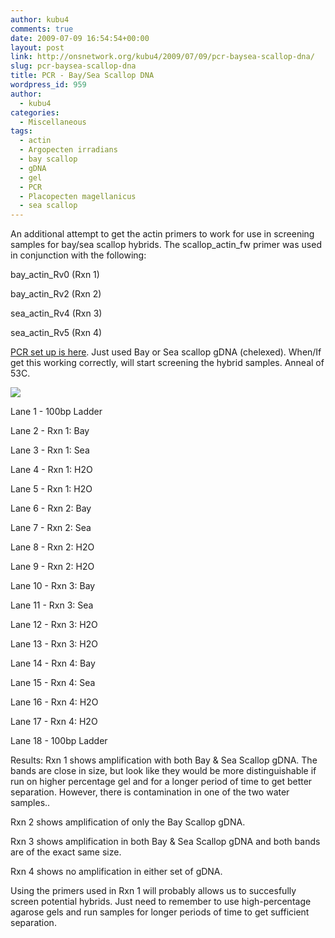 ```yaml
---
author: kubu4
comments: true
date: 2009-07-09 16:54:54+00:00
layout: post
link: http://onsnetwork.org/kubu4/2009/07/09/pcr-baysea-scallop-dna/
slug: pcr-baysea-scallop-dna
title: PCR - Bay/Sea Scallop DNA
wordpress_id: 959
author:
  - kubu4
categories:
  - Miscellaneous
tags:
  - actin
  - Argopecten irradians
  - bay scallop
  - gDNA
  - gel
  - PCR
  - Placopecten magellanicus
  - sea scallop
---
```


An additional attempt to get the actin primers to work for use in screening samples for bay/sea scallop hybrids. The scallop_actin_fw primer was used in conjunction with the following:

bay_actin_Rv0 (Rxn 1)

bay_actin_Rv2 (Rxn 2)

sea_actin_Rv4 (Rxn 3)

sea_actin_Rv5 (Rxn 4)

[PCR set up is here](http://eagle.fish.washington.edu/Arabidopsis/Notebook%20Workup%20Files/20090709-01.jpg). Just used Bay or Sea scallop gDNA (chelexed). When/If get this working correctly, will start screening the hybrid samples. Anneal of 53C.

![](http://eagle.fish.washington.edu/Arabidopsis/20090710.JPG)

Lane 1 - 100bp Ladder

Lane 2 - Rxn 1: Bay

Lane 3 - Rxn 1: Sea

Lane 4 - Rxn 1: H2O

Lane 5 - Rxn 1: H2O

Lane 6 - Rxn 2: Bay

Lane 7 - Rxn 2: Sea

Lane 8 - Rxn 2: H2O

Lane 9 - Rxn 2: H2O

Lane 10 - Rxn 3: Bay

Lane 11 - Rxn 3: Sea

Lane 12 - Rxn 3: H2O

Lane 13 - Rxn 3: H2O

Lane 14 - Rxn 4: Bay

Lane 15 - Rxn 4: Sea

Lane 16 - Rxn 4: H2O

Lane 17 - Rxn 4: H2O

Lane 18 - 100bp Ladder

Results: Rxn 1 shows amplification with both Bay & Sea Scallop gDNA. The bands are close in size, but look like they would be more distinguishable if run on higher percentage gel and for a longer period of time to get better separation. However, there is contamination in one of the two water samples..

Rxn 2 shows amplification of only the Bay Scallop gDNA.

Rxn 3 shows amplification in both Bay & Sea Scallop gDNA and both bands are of the exact same size.

Rxn 4 shows no amplification in either set of gDNA.

Using the primers used in Rxn 1 will probably allows us to succesfully screen potential hybrids. Just need to remember to use high-percentage agarose gels and run samples for longer periods of time to get sufficient separation.
